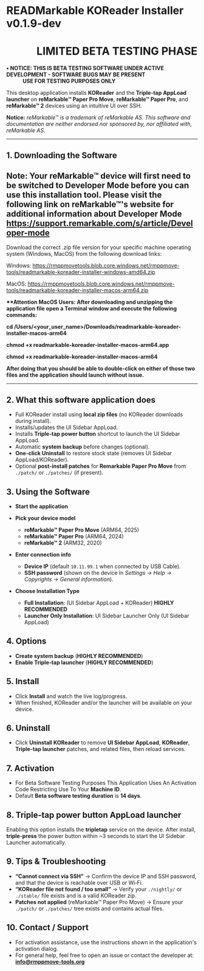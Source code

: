 # READMarkable KOReader Installer v0.1.9-dev 
# &nbsp; &nbsp; &nbsp; &nbsp; &nbsp; &nbsp; LIMITED BETA TESTING PHASE

**• NOTICE: THIS IS BETA TESTING SOFTWARE UNDER ACTIVE DEVELOPMENT - SOFTWARE BUGS MAY BE PRESENT
&nbsp; &nbsp; &nbsp; &nbsp; &nbsp; &nbsp; &nbsp; &nbsp; &nbsp; &nbsp; &nbsp; &nbsp; &nbsp; &nbsp; &nbsp; &nbsp; &nbsp; &nbsp; &nbsp; &nbsp; &nbsp; &nbsp; &nbsp; &nbsp; &nbsp; &nbsp; &nbsp;USE FOR TESTING PURPOSES ONLY**

This desktop application installs **KOReader** and the **Triple-tap AppLoad launcher** on **reMarkable™ Paper Pro Move**, **reMarkable™ Paper Pro**, and **reMarkable™ 2** devices using an intuitive UI over SSH.

**Notice:** *reMarkable™ is a trademark of reMarkable AS. This software and documentation are neither endorsed nor sponsored by, nor affiliated with, reMarkable AS.*

---

## 1. Downloading the Software

## Note: Your reMarkable™ device will first need to be switched to Developer Mode before you can use this installation tool. Please visit the following link on reMarkable™'s website for additional information about Developer Mode https://support.remarkable.com/s/article/Developer-mode


Download the correct .zip file version for your specific machine operating system (Windows, MacOS) from the following download links:

Windows:  https://rmppmovetools.blob.core.windows.net/rmppmove-tools/readmarkable-koreader-installer-windows-amd64.zip

MacOS:    https://rmppmovetools.blob.core.windows.net/rmppmove-tools/readmarkable-koreader-installer-macos-arm64.zip

**\*\*Attention MacOS Users: After downloading and unzipping the application file open a Terminal window and execute the following commands:**

**cd /Users/<your_user_name>/Downloads/readmarkable-koreader-installer-macos-arm64**

**chmod +x readmarkable-koreader-installer-macos-arm64.app**

**chmod +x readmarkable-koreader-installer-macos-arm64**

**After doing that you should be able to double-click on either of those two files and the application should launch without issue.**

---

## 2. What this software application does

- Full KOReader install using **local zip files** (no KOReader downloads during install).
- Installs/updates the UI Sidebar AppLoad.
- Installs **Triple‑tap power button** shortcut to launch the UI Sidebar AppLoad.
- Automatic **system backup** before changes (optional).
- **One‑click Uninstall** to restore stock state (removes UI Sidebar AppLoad/KOReader).
- Optional **post‑install patches** for **Remarkable Paper Pro Move** from `./patch/` or `./patches/` (if present).


## 3. Using the Software

- **Start the application**

- **Pick your device model**
   - **reMarkable™ Paper Pro Move** (ARM64, 2025)
   - **reMarkable™ Paper Pro** (ARM64, 2024)
   - **reMarkable™ 2** (ARM32, 2020)

- **Enter connection info**
   - **Device IP** (default `10.11.99.1` when connected by USB Cable).
   - **SSH password** (shown on the device in *Settings → Help → Copyrights → General information*).

- **Choose Installation Type**
   - **Full Installation**: (UI Sidebar AppLoad + KOReader) **HIGHLY RECOMMENDED**
   - **Launcher Only Installation**: UI Sidebar Launcher Only (UI Sidebar AppLoad)


## 4. **Options**
   - **Create system backup** (**HIGHLY RECOMMENDED**)
   - **Enable Triple‑tap launcher** (**HIGHLY RECOMMENDED**)

## 5. **Install**
   - Click **Install** and watch the live log/progress.
   - When finished, KOReader and/or the launcher will be available on your device.

## 6. **Uninstall**
   - Click **Uninstall KOReader** to remove **UI Sidebar AppLoad**, **KOReader**, **Triple-tap launcher** patches, and related files, then reload services.


## 7.  Activation

- For Beta Software Testing Purposes This Application Uses An Activation Code Restricting Use To Your **Machine ID**.
- Default **Beta software testing duration** is **14 days**.


## 8. Triple‑tap power button AppLoad launcher

Enabling this option installs the **tripletap** service on the device. After install, **triple‑press** the power button within ~3 seconds to start the UI Sidebar Launcher automatically.


## 9. Tips & Troubleshooting

- **“Cannot connect via SSH”** → Confirm the device IP and SSH password, and that the device is reachable over USB or Wi‑Fi.
- **“KOReader file not found / too small”** → Verify your `./nightly/` or `./stable/` file exists and is a valid KOReader zip.
- **Patches not applied** (reMarkable™ Paper Pro Move) → Ensure your `./patch/` or `./patches/` tree exists and contains actual files.


## 10. Contact / Support

- For activation assistance, use the instructions shown in the application's activation dialog.
- For general help, feel free to open an issue or contact the developer at: **info@rmppmove-tools.org**
